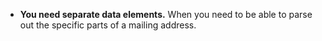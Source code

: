 - **You need separate data elements.** When you need to be able to parse out the specific parts of a mailing address.